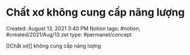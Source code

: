 # Chất xơ không cung cấp năng lượng

Created: August 13, 2021 3:40 PM
Notion tags: #notion, #created/2021/Aug/13
zet type: #permanet/concept

[[Chất xơ]]  không cung cấp năng lượng